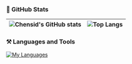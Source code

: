 ### 📌 GitHub Stats

|   ![Chensid's GitHub stats](https://github-readme-stats.vercel.app/api?username=chensid&show_icons=true&cache_seconds=14400&theme=tokyonight)    |  ![Top Langs](https://github-readme-stats.vercel.app/api/top-langs/?username=chensid&layout=compact&cache_seconds=14400&theme=tokyonight)    |
| ---- | ---- |

### ⚒️ Languages and Tools

[![My Languages](https://skillicons.dev/icons?i=js,html,css,ts,react,vue,nest,prisma,git,docker)](https://github.com/chensid)
